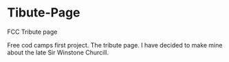 # Tibute-Page

FCC Tribute page

Free cod camps first project. The tribute page. I have decided to make mine about the late Sir Winstone Churcill.
